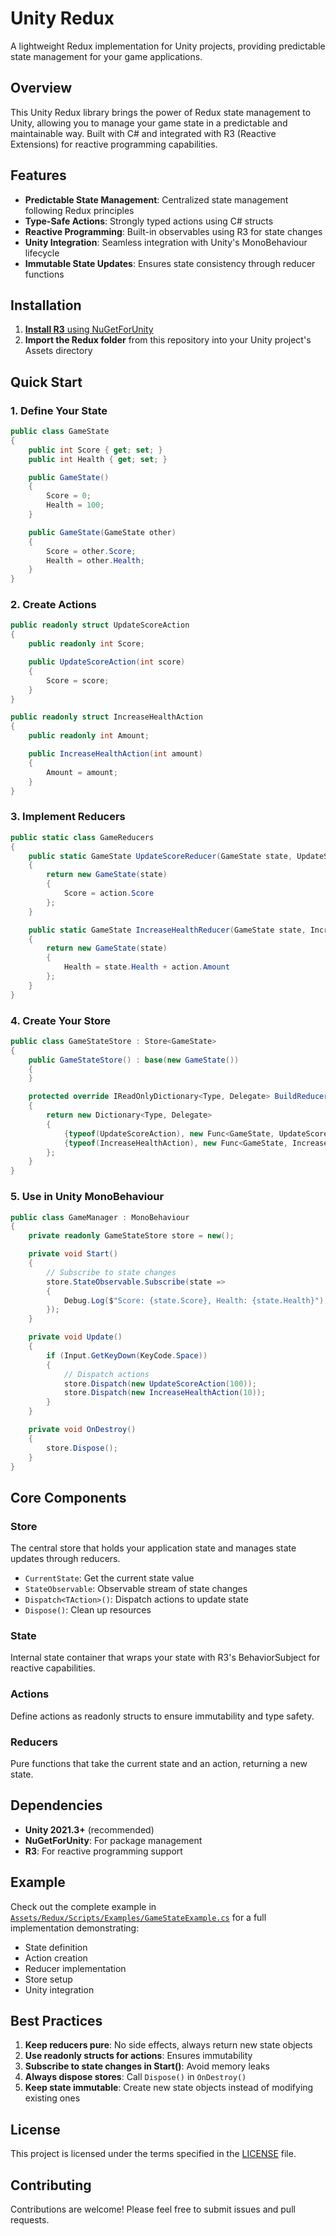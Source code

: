 # Unity Redux

A lightweight Redux implementation for Unity projects, providing predictable state management for your game applications.

## Overview

This Unity Redux library brings the power of Redux state management to Unity, allowing you to manage your game state in a predictable and maintainable way. Built with C# and integrated with R3 (Reactive Extensions) for reactive programming capabilities.

## Features

- **Predictable State Management**: Centralized state management following Redux principles
- **Type-Safe Actions**: Strongly typed actions using C# structs
- **Reactive Programming**: Built-in observables using R3 for state changes
- **Unity Integration**: Seamless integration with Unity's MonoBehaviour lifecycle
- **Immutable State Updates**: Ensures state consistency through reducer functions

## Installation

1. [**Install R3** using NuGetForUnity](https://github.com/Cysharp/R3?tab=readme-ov-file#unity)
2. **Import the Redux folder** from this repository into your Unity project's Assets directory

## Quick Start

### 1. Define Your State

```csharp
public class GameState
{
    public int Score { get; set; }
    public int Health { get; set; }

    public GameState()
    {
        Score = 0;
        Health = 100;
    }

    public GameState(GameState other)
    {
        Score = other.Score;
        Health = other.Health;
    }
}
```

### 2. Create Actions

```csharp
public readonly struct UpdateScoreAction
{
    public readonly int Score;

    public UpdateScoreAction(int score)
    {
        Score = score;
    }
}

public readonly struct IncreaseHealthAction
{
    public readonly int Amount;

    public IncreaseHealthAction(int amount)
    {
        Amount = amount;
    }
}
```

### 3. Implement Reducers

```csharp
public static class GameReducers
{
    public static GameState UpdateScoreReducer(GameState state, UpdateScoreAction action)
    {
        return new GameState(state)
        {
            Score = action.Score
        };
    }

    public static GameState IncreaseHealthReducer(GameState state, IncreaseHealthAction action)
    {
        return new GameState(state)
        {
            Health = state.Health + action.Amount
        };
    }
}
```

### 4. Create Your Store

```csharp
public class GameStateStore : Store<GameState>
{
    public GameStateStore() : base(new GameState())
    {
    }

    protected override IReadOnlyDictionary<Type, Delegate> BuildReducers()
    {
        return new Dictionary<Type, Delegate>
        {
            {typeof(UpdateScoreAction), new Func<GameState, UpdateScoreAction, GameState>(GameReducers.UpdateScoreReducer)},
            {typeof(IncreaseHealthAction), new Func<GameState, IncreaseHealthAction, GameState>(GameReducers.IncreaseHealthReducer)}
        };
    }
}
```

### 5. Use in Unity MonoBehaviour

```csharp
public class GameManager : MonoBehaviour
{
    private readonly GameStateStore store = new();

    private void Start()
    {
        // Subscribe to state changes
        store.StateObservable.Subscribe(state =>
        {
            Debug.Log($"Score: {state.Score}, Health: {state.Health}");
        });
    }

    private void Update()
    {
        if (Input.GetKeyDown(KeyCode.Space))
        {
            // Dispatch actions
            store.Dispatch(new UpdateScoreAction(100));
            store.Dispatch(new IncreaseHealthAction(10));
        }
    }

    private void OnDestroy()
    {
        store.Dispose();
    }
}
```

## Core Components

### Store<TState>

The central store that holds your application state and manages state updates through reducers.

- `CurrentState`: Get the current state value
- `StateObservable`: Observable stream of state changes
- `Dispatch<TAction>()`: Dispatch actions to update state
- `Dispose()`: Clean up resources

### State<TState>

Internal state container that wraps your state with R3's BehaviorSubject for reactive capabilities.

### Actions

Define actions as readonly structs to ensure immutability and type safety.

### Reducers

Pure functions that take the current state and an action, returning a new state.

## Dependencies

- **Unity 2021.3+** (recommended)
- **NuGetForUnity**: For package management
- **R3**: For reactive programming support

## Example

Check out the complete example in [`Assets/Redux/Scripts/Examples/GameStateExample.cs`](Assets/Redux/Scripts/Examples/GameStateExample.cs) for a full implementation demonstrating:

- State definition
- Action creation
- Reducer implementation
- Store setup
- Unity integration

## Best Practices

1. **Keep reducers pure**: No side effects, always return new state objects
2. **Use readonly structs for actions**: Ensures immutability
3. **Subscribe to state changes in Start()**: Avoid memory leaks
4. **Always dispose stores**: Call `Dispose()` in `OnDestroy()`
5. **Keep state immutable**: Create new state objects instead of modifying existing ones

## License

This project is licensed under the terms specified in the [LICENSE](LICENSE) file.

## Contributing

Contributions are welcome! Please feel free to submit issues and pull requests.
